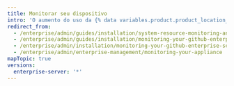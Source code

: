 ```yaml
---
title: Monitorar seu dispositivo
intro: 'O aumento do uso da {% data variables.product.product_location_enterprise %} ao longo do tempo acarreta também o aumento do uso dos recursos do sistema, como CPU, memória e armazenamento. Você pode configurar o monitoramento e os alertas para identificar os possíveis problemas antes que eles impactem negativamente o desempenho ou a disponibilidade do aplicativo.'
redirect_from:
  - /enterprise/admin/guides/installation/system-resource-monitoring-and-alerting/
  - /enterprise/admin/guides/installation/monitoring-your-github-enterprise-appliance/
  - /enterprise/admin/installation/monitoring-your-github-enterprise-server-appliance
  - /enterprise/admin/enterprise-management/monitoring-your-appliance
mapTopic: true
versions:
  enterprise-server: '*'
---
```


